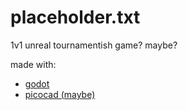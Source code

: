 # placeholder.txt
1v1 unreal tournamentish game? maybe?

made with:
- [godot](https://godotengine.org/)
- [picocad (maybe)](https://johanpeitz.itch.io/picocad)
